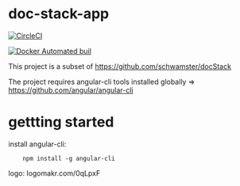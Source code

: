 # doc-stack-app

[![CircleCI](https://circleci.com/gh/schwamster/doc-stack-app.svg?style=shield&circle-token)](https://circleci.com/gh/schwamster/doc-stack-app)

[![Docker Automated buil](https://img.shields.io/docker/automated/jrottenberg/ffmpeg.svg)](https://hub.docker.com/r/schwamster/doc-stack-app/)

This project is a subset of https://github.com/schwamster/docStack 

The project requires angular-cli tools installed globally => https://github.com/angular/angular-cli

# gettting started

install angular-cli:

        npm install -g angular-cli

logo: logomakr.com/0qLpxF
